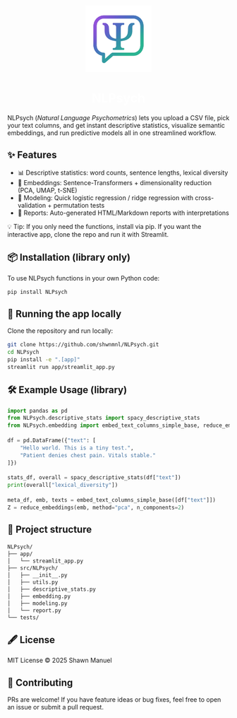 <div style="text-align:center;">
    <img src="assets/NLPsych_logo.png" width="150">
</div>

<h1 style='text-align: center; color: white;'>NLPsych</h1>

NLPsych (*Natural Language Psychometrics*) lets you upload a CSV file, pick your text columns, and get instant descriptive statistics, visualize semantic embeddings, and run predictive models all in one streamlined workflow.

## ✨ Features
- 📊 Descriptive statistics: word counts, sentence lengths, lexical diversity
- 🔎 Embeddings: Sentence-Transformers + dimensionality reduction (PCA, UMAP, t-SNE)
- 🤖 Modeling: Quick logistic regression / ridge regression with cross-validation + permutation tests
- 📑 Reports: Auto-generated HTML/Markdown reports with interpretations

💡 Tip: If you only need the functions, install via pip. If you want the interactive app, clone the repo and run it with Streamlit.

## 📦 Installation (library only)

To use NLPsych functions in your own Python code:

```bash
pip install NLPsych
```

## 🚀 Running the app locally

Clone the repository and run locally:

```bash
git clone https://github.com/shwnmnl/NLPsych.git
cd NLPsych
pip install -e ".[app]"
streamlit run app/streamlit_app.py
```

## 🛠 Example Usage (library)
```python
import pandas as pd
from NLPsych.descriptive_stats import spacy_descriptive_stats
from NLPsych.embedding import embed_text_columns_simple_base, reduce_embeddings

df = pd.DataFrame({"text": [
    "Hello world. This is a tiny test.",
    "Patient denies chest pain. Vitals stable."
]})

stats_df, overall = spacy_descriptive_stats(df["text"])
print(overall["lexical_diversity"])

meta_df, emb, texts = embed_text_columns_simple_base([df["text"]])
Z = reduce_embeddings(emb, method="pca", n_components=2)
````

## 📂 Project structure

```
NLPsych/
├── app/                
│   └── streamlit_app.py
├── src/NLPsych/       
│   ├── __init__.py
│   ├── utils.py
│   ├── descriptive_stats.py
│   ├── embedding.py
│   ├── modeling.py
│   └── report.py
└── tests/              
````

## 🖋 License

MIT License © 2025 Shawn Manuel

## 🌟 Contributing

PRs are welcome! If you have feature ideas or bug fixes, feel free to open an issue or submit a pull request.